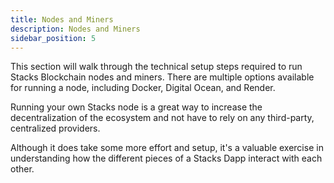 ```yaml
---
title: Nodes and Miners
description: Nodes and Miners
sidebar_position: 5
---
```


This section will walk through the technical setup steps required to run Stacks Blockchain nodes and miners. There are multiple options available for running a node, including Docker, Digital Ocean, and Render.

Running your own Stacks node is a great way to increase the decentralization of the ecosystem and not have to rely on any third-party, centralized providers.

Although it does take some more effort and setup, it's a valuable exercise in understanding how the different pieces of a Stacks Dapp interact with each other.
